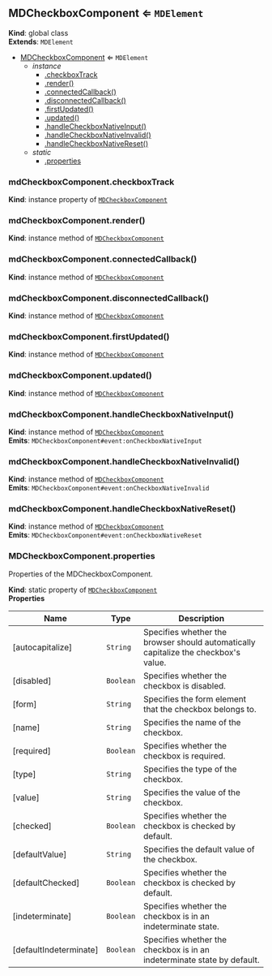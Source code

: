 <a name="MDCheckboxComponent"></a>

## MDCheckboxComponent ⇐ <code>MDElement</code>

**Kind**: global class  
**Extends**: <code>MDElement</code>

-   [MDCheckboxComponent](#MDCheckboxComponent) ⇐ <code>MDElement</code>
    -   _instance_
        -   [.checkboxTrack](#MDCheckboxComponent+checkboxTrack)
        -   [.render()](#MDCheckboxComponent+render)
        -   [.connectedCallback()](#MDCheckboxComponent+connectedCallback)
        -   [.disconnectedCallback()](#MDCheckboxComponent+disconnectedCallback)
        -   [.firstUpdated()](#MDCheckboxComponent+firstUpdated)
        -   [.updated()](#MDCheckboxComponent+updated)
        -   [.handleCheckboxNativeInput()](#MDCheckboxComponent+handleCheckboxNativeInput)
        -   [.handleCheckboxNativeInvalid()](#MDCheckboxComponent+handleCheckboxNativeInvalid)
        -   [.handleCheckboxNativeReset()](#MDCheckboxComponent+handleCheckboxNativeReset)
    -   _static_
        -   [.properties](#MDCheckboxComponent.properties)

<a name="MDCheckboxComponent+checkboxTrack"></a>

### mdCheckboxComponent.checkboxTrack

**Kind**: instance property of [<code>MDCheckboxComponent</code>](#MDCheckboxComponent)  
<a name="MDCheckboxComponent+render"></a>

### mdCheckboxComponent.render()

**Kind**: instance method of [<code>MDCheckboxComponent</code>](#MDCheckboxComponent)  
<a name="MDCheckboxComponent+connectedCallback"></a>

### mdCheckboxComponent.connectedCallback()

**Kind**: instance method of [<code>MDCheckboxComponent</code>](#MDCheckboxComponent)  
<a name="MDCheckboxComponent+disconnectedCallback"></a>

### mdCheckboxComponent.disconnectedCallback()

**Kind**: instance method of [<code>MDCheckboxComponent</code>](#MDCheckboxComponent)  
<a name="MDCheckboxComponent+firstUpdated"></a>

### mdCheckboxComponent.firstUpdated()

**Kind**: instance method of [<code>MDCheckboxComponent</code>](#MDCheckboxComponent)  
<a name="MDCheckboxComponent+updated"></a>

### mdCheckboxComponent.updated()

**Kind**: instance method of [<code>MDCheckboxComponent</code>](#MDCheckboxComponent)  
<a name="MDCheckboxComponent+handleCheckboxNativeInput"></a>

### mdCheckboxComponent.handleCheckboxNativeInput()

**Kind**: instance method of [<code>MDCheckboxComponent</code>](#MDCheckboxComponent)  
**Emits**: <code>MDCheckboxComponent#event:onCheckboxNativeInput</code>  
<a name="MDCheckboxComponent+handleCheckboxNativeInvalid"></a>

### mdCheckboxComponent.handleCheckboxNativeInvalid()

**Kind**: instance method of [<code>MDCheckboxComponent</code>](#MDCheckboxComponent)  
**Emits**: <code>MDCheckboxComponent#event:onCheckboxNativeInvalid</code>  
<a name="MDCheckboxComponent+handleCheckboxNativeReset"></a>

### mdCheckboxComponent.handleCheckboxNativeReset()

**Kind**: instance method of [<code>MDCheckboxComponent</code>](#MDCheckboxComponent)  
**Emits**: <code>MDCheckboxComponent#event:onCheckboxNativeReset</code>  
<a name="MDCheckboxComponent.properties"></a>

### MDCheckboxComponent.properties

Properties of the MDCheckboxComponent.

**Kind**: static property of [<code>MDCheckboxComponent</code>](#MDCheckboxComponent)  
**Properties**

| Name                   | Type                 | Description                                                                         |
| ---------------------- | -------------------- | ----------------------------------------------------------------------------------- |
| [autocapitalize]       | <code>String</code>  | Specifies whether the browser should automatically capitalize the checkbox's value. |
| [disabled]             | <code>Boolean</code> | Specifies whether the checkbox is disabled.                                         |
| [form]                 | <code>String</code>  | Specifies the form element that the checkbox belongs to.                            |
| [name]                 | <code>String</code>  | Specifies the name of the checkbox.                                                 |
| [required]             | <code>Boolean</code> | Specifies whether the checkbox is required.                                         |
| [type]                 | <code>String</code>  | Specifies the type of the checkbox.                                                 |
| [value]                | <code>String</code>  | Specifies the value of the checkbox.                                                |
| [checked]              | <code>Boolean</code> | Specifies whether the checkbox is checked by default.                               |
| [defaultValue]         | <code>String</code>  | Specifies the default value of the checkbox.                                        |
| [defaultChecked]       | <code>Boolean</code> | Specifies whether the checkbox is checked by default.                               |
| [indeterminate]        | <code>Boolean</code> | Specifies whether the checkbox is in an indeterminate state.                        |
| [defaultIndeterminate] | <code>Boolean</code> | Specifies whether the checkbox is in an indeterminate state by default.             |

